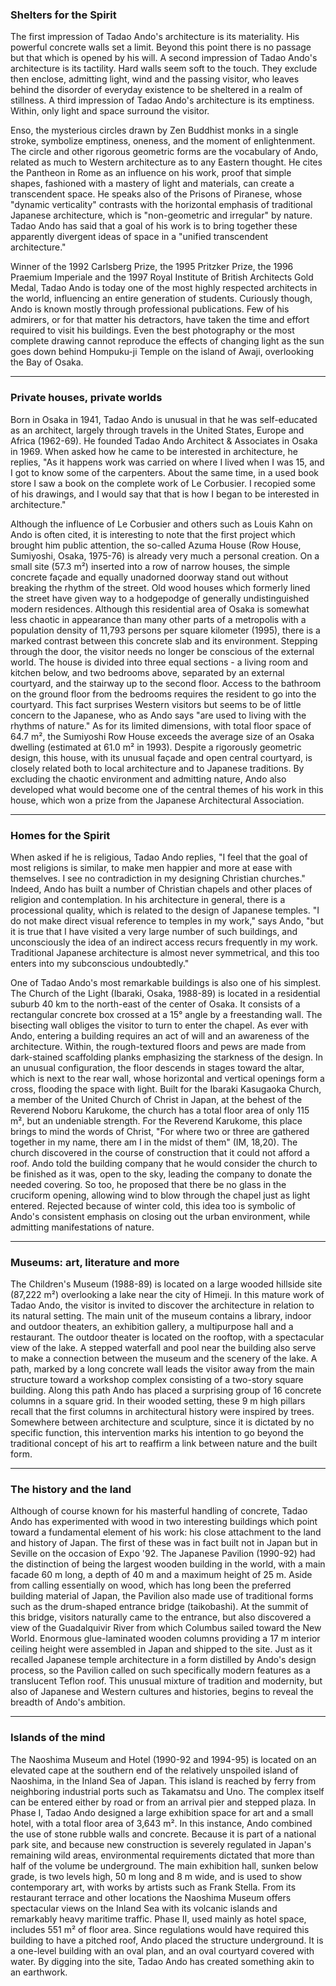 

### **Shelters for the Spirit**

The first impression of Tadao Ando's architecture is its materiality. His powerful concrete walls set a limit. Beyond this point there is no passage but that which is opened by his will. A second impression of Tadao Ando's architecture is its tactility. Hard walls seem soft to the touch. They exclude then enclose, admitting light, wind and the passing visitor, who leaves behind the disorder of everyday existence to be sheltered in a realm of stillness. A third impression of Tadao Ando's architecture is its emptiness. Within, only light and space surround the visitor.

Enso, the mysterious circles drawn by Zen Buddhist monks in a single stroke, symbolize emptiness, oneness, and the moment of enlightenment. The circle and other rigorous geometric forms are the vocabulary of Ando, related as much to Western architecture as to any Eastern thought. He cites the Pantheon in Rome as an influence on his work, proof that simple shapes, fashioned with a mastery of light and materials, can create a transcendent space. He speaks also of the Prisons of Piranese, whose "dynamic verticality" contrasts with the horizontal emphasis of traditional Japanese architecture, which is "non-geometric and irregular" by nature. Tadao Ando has said that a goal of his work is to bring together these apparently divergent ideas of space in a "unified transcendent architecture."

Winner of the 1992 Carlsberg Prize, the 1995 Pritzker Prize, the 1996 Praemium Imperiale and the 1997 Royal Institute of British Architects Gold Medal, Tadao Ando is today one of the most highly respected architects in the world, influencing an entire generation of students. Curiously though, Ando is known mostly through professional publications. Few of his admirers, or for that matter his detractors, have taken the time and effort required to visit his buildings. Even the best photography or the most complete drawing cannot reproduce the effects of changing light as the sun goes down behind Hompuku-ji Temple on the island of Awaji, overlooking the Bay of Osaka.

---

### **Private houses, private worlds**

Born in Osaka in 1941, Tadao Ando is unusual in that he was self-educated as an architect, largely through travels in the United States, Europe and Africa (1962-69). He founded Tadao Ando Architect & Associates in Osaka in 1969. When asked how he came to be interested in architecture, he replies, "As it happens work was carried on where I lived when I was 15, and I got to know some of the carpenters. About the same time, in a used book store I saw a book on the complete work of Le Corbusier. I recopied some of his drawings, and I would say that that is how I began to be interested in architecture."

Although the influence of Le Corbusier and others such as Louis Kahn on Ando is often cited, it is interesting to note that the first project which brought him public attention, the so-called Azuma House (Row House, Sumiyoshi, Osaka, 1975-76) is already very much a personal creation. On a small site (57.3 m²) inserted into a row of narrow houses, the simple concrete façade and equally unadorned doorway stand out without breaking the rhythm of the street. Old wood houses which formerly lined the street have given way to a hodgepodge of generally undistinguished modern residences. Although this residential area of Osaka is somewhat less chaotic in appearance than many other parts of a metropolis with a population density of 11,793 persons per square kilometer (1995), there is a marked contrast between this concrete slab and its environment. Stepping through the door, the visitor needs no longer be conscious of the external world. The house is divided into three equal sections - a living room and kitchen below, and two bedrooms above, separated by an external courtyard, and the stairway up to the second floor. Access to the bathroom on the ground floor from the bedrooms requires the resident to go into the courtyard. This fact surprises Western visitors but seems to be of little concern to the Japanese, who as Ando says "are used to living with the rhythms of nature." As for its limited dimensions, with total floor space of 64.7 m², the Sumiyoshi Row House exceeds the average size of an Osaka dwelling (estimated at 61.0 m² in 1993). Despite a rigorously geometric design, this house, with its unusual façade and open central courtyard, is closely related both to local architecture and to Japanese traditions. By excluding the chaotic environment and admitting nature, Ando also developed what would become one of the central themes of his work in this house, which won a prize from the Japanese Architectural Association.

---

### **Homes for the Spirit**

When asked if he is religious, Tadao Ando replies, "I feel that the goal of most religions is similar, to make men happier and more at ease with themselves. I see no contradiction in my designing Christian churches." Indeed, Ando has built a number of Christian chapels and other places of religion and contemplation. In his architecture in general, there is a processional quality, which is related to the design of Japanese temples. "I do not make direct visual reference to temples in my work," says Ando, "but it is true that I have visited a very large number of such buildings, and unconsciously the idea of an indirect access recurs frequently in my work. Traditional Japanese architecture is almost never symmetrical, and this too enters into my subconscious undoubtedly."

One of Tadao Ando's most remarkable buildings is also one of his simplest. The Church of the Light (Ibaraki, Osaka, 1988-89) is located in a residential suburb 40 km to the north-east of the center of Osaka. It consists of a rectangular concrete box crossed at a 15° angle by a freestanding wall. The bisecting wall obliges the visitor to turn to enter the chapel. As ever with Ando, entering a building requires an act of will and an awareness of the architecture. Within, the rough-textured floors and pews are made from dark-stained scaffolding planks emphasizing the starkness of the design. In an unusual configuration, the floor descends in stages toward the altar, which is next to the rear wall, whose horizontal and vertical openings form a cross, flooding the space with light. Built for the Ibaraki Kasugaoka Church, a member of the United Church of Christ in Japan, at the behest of the Reverend Noboru Karukome, the church has a total floor area of only 115 m², but an undeniable strength. For the Reverend Karukome, this place brings to mind the words of Christ, "For where two or three are gathered together in my name, there am I in the midst of them" (IM, 18,20). The church discovered in the course of construction that it could not afford a roof. Ando told the building company that he would consider the church to be finished as it was, open to the sky, leading the company to donate the needed covering. So too, he proposed that there be no glass in the cruciform opening, allowing wind to blow through the chapel just as light entered. Rejected because of winter cold, this idea too is symbolic of Ando's consistent emphasis on closing out the urban environment, while admitting manifestations of nature.

---

### **Museums: art, literature and more**

The Children's Museum (1988-89) is located on a large wooded hillside site (87,222 m²) overlooking a lake near the city of Himeji. In this mature work of Tadao Ando, the visitor is invited to discover the architecture in relation to its natural setting. The main unit of the museum contains a library, indoor and outdoor theaters, an exhibition gallery, a multipurpose hall and a restaurant. The outdoor theater is located on the rooftop, with a spectacular view of the lake. A stepped waterfall and pool near the building also serve to make a connection between the museum and the scenery of the lake. A path, marked by a long concrete wall leads the visitor away from the main structure toward a workshop complex consisting of a two-story square building. Along this path Ando has placed a surprising group of 16 concrete columns in a square grid. In their wooded setting, these 9 m high pillars recall that the first columns in architectural history were inspired by trees. Somewhere between architecture and sculpture, since it is dictated by no specific function, this intervention marks his intention to go beyond the traditional concept of his art to reaffirm a link between nature and the built form.

---

### **The history and the land**

Although of course known for his masterful handling of concrete, Tadao Ando has experimented with wood in two interesting buildings which point toward a fundamental element of his work: his close attachment to the land and history of Japan. The first of these was in fact built not in Japan but in Seville on the occasion of Expo '92. The Japanese Pavilion (1990-92) had the distinction of being the largest wooden building in the world, with a main facade 60 m long, a depth of 40 m and a maximum height of 25 m. Aside from calling essentially on wood, which has long been the preferred building material of Japan, the Pavilion also made use of traditional forms such as the drum-shaped entrance bridge (taikobashi). At the summit of this bridge, visitors naturally came to the entrance, but also discovered a view of the Guadalquivir River from which Columbus sailed toward the New World. Enormous glue-laminated wooden columns providing a 17 m interior ceiling height were assembled in Japan and shipped to the site. Just as it recalled Japanese temple architecture in a form distilled by Ando's design process, so the Pavilion called on such specifically modern features as a translucent Teflon roof. This unusual mixture of tradition and modernity, but also of Japanese and Western cultures and histories, begins to reveal the breadth of Ando's ambition.

---

### **Islands of the mind**

The Naoshima Museum and Hotel (1990-92 and 1994-95) is located on an elevated cape at the southern end of the relatively unspoiled island of Naoshima, in the Inland Sea of Japan. This island is reached by ferry from neighboring industrial ports such as Takamatsu and Uno. The complex itself can be entered either by road or from an arrival pier and stepped plaza. In Phase I, Tadao Ando designed a large exhibition space for art and a small hotel, with a total floor area of 3,643 m². In this instance, Ando combined the use of stone rubble walls and concrete. Because it is part of a national park site, and because new construction is severely regulated in Japan's remaining wild areas, environmental requirements dictated that more than half of the volume be underground. The main exhibition hall, sunken below grade, is two levels high, 50 m long and 8 m wide, and is used to show contemporary art, with works by artists such as Frank Stella. From its restaurant terrace and other locations the Naoshima Museum offers spectacular views on the Inland Sea with its volcanic islands and remarkably heavy maritime traffic. Phase II, used mainly as hotel space, includes 551 m² of floor area. Since regulations would have required this building to have a pitched roof, Ando placed the structure underground. It is a one-level building with an oval plan, and an oval courtyard covered with water. By digging into the site, Tadao Ando has created something akin to an earthwork.

